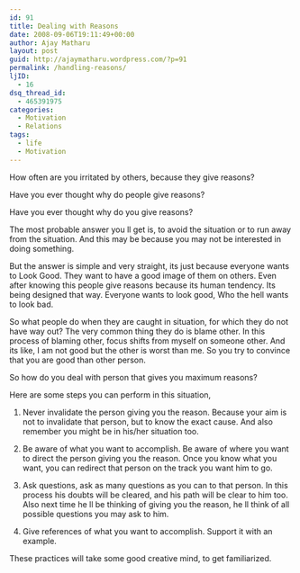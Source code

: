 ```yaml
---
id: 91
title: Dealing with Reasons
date: 2008-09-06T19:11:49+00:00
author: Ajay Matharu
layout: post
guid: http://ajaymatharu.wordpress.com/?p=91
permalink: /handling-reasons/
ljID:
  - 16
dsq_thread_id:
  - 465391975
categories:
  - Motivation
  - Relations
tags:
  - life
  - Motivation
---
```

How often are you irritated by others, because they give reasons?

Have you ever thought why do people give reasons?

Have you ever thought why do you give reasons?

The most probable answer you ll get is, to avoid the situation or to run away from the situation. And this may be because you may not be interested in doing something.

But the answer is simple and very straight, its just because everyone wants to Look Good. They want to have a good image of them on others. Even after knowing this people give reasons because its human tendency. Its being designed that way. Everyone wants to look good, Who the hell wants to look bad.

So what people do when they are caught in situation, for which they do not have way out? The very common thing they do is blame other. In this process of blaming other, focus shifts from myself on someone other. And its like, I am not good but the other is worst than me. So you try to convince that you are good than other person.

So how do you deal with person that gives you maximum reasons?

Here are some steps you can perform in this situation,

1) Never invalidate the person giving you the reason. Because your aim is not to invalidate that person, but to know the exact cause. And also remember you might be in his/her situation too.

2) Be aware of what you want to accomplish. Be aware of where you want to direct the person giving you the reason. Once you know what you want, you can redirect that person on the track you want him to go.

3) Ask questions, ask as many questions as you can to that person. In this process his doubts will be cleared, and his path will be clear to him too. Also next time he ll be thinking of giving you the reason, he ll think of all possible questions you may ask to him.

4) Give references of what you want to accomplish. Support it with an example.

These practices will take some good creative mind, to get familiarized.